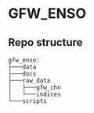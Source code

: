 # GFW_ENSO

## Repo structure

```
gfw_enso:
├───data
├───docs
├───raw_data
│   ├───gfw_chn
│   └───indices
└───scripts
```
